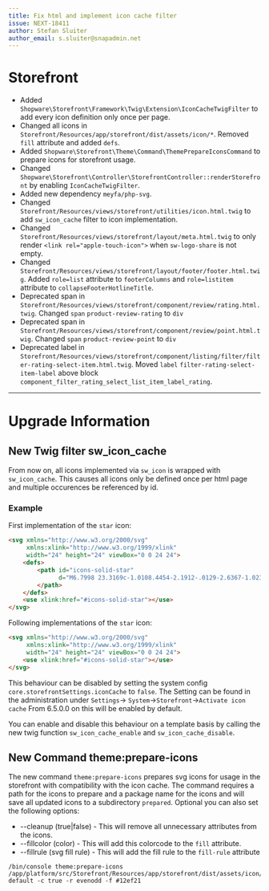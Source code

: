 ```yaml
---
title: Fix html and implement icon cache filter
issue: NEXT-18411
author: Stefan Sluiter
author_email: s.sluiter@snapadmin.net
---
```

# Storefront
* Added `Shopware\Storefront\Framework\Twig\Extension\IconCacheTwigFilter` to add every icon definition only once per page.
* Changed all icons in `Storefront/Resources/app/storefront/dist/assets/icon/*`. Removed `fill` attribute and added `defs`.
* Added `Shopware\Storefront\Theme\Command\ThemePrepareIconsCommand` to prepare icons for storefront usage.
* Changed `Shopware\Storefront\Controller\StorefrontController::renderStorefront` by enabling `IconCacheTwigFilter`.
* Added new dependency `meyfa/php-svg`.
* Changed `Storefront/Resources/views/storefront/utilities/icon.html.twig` to add `sw_icon_cache` filter to icon implementation.
* Changed `Storefront/Resources/views/storefront/layout/meta.html.twig` to only render `<link rel="apple-touch-icon">` when `sw-logo-share` is not empty.
* Changed `Storefront/Resources/views/storefront/layout/footer/footer.html.twig`. Added `role=list` attribute to `footerColumns` and `role=listitem` attribute to `collapseFooterHotlineTitle`.
* Deprecated span in `Storefront/Resources/views/storefront/component/review/rating.html.twig`. Changed `span` `product-review-rating` to `div`
* Deprecated span in `Storefront/Resources/views/storefront/component/review/point.html.twig`. Changed `span` `product-review-point` to `div`
* Deprecated label in `Storefront/Resources/views/storefront/component/listing/filter/filter-rating-select-item.html.twig`. Moved `label` `filter-rating-select-item-label` above block `component_filter_rating_select_list_item_label_rating`.

___
# Upgrade Information

## New Twig filter sw_icon_cache
From now on, all icons implemented via `sw_icon` is wrapped with `sw_icon_cache`. 
This causes all icons only be defined once per html page and multiple occurences be referenced by id.
### Example
First implementation of the `star` icon:
```html
<svg xmlns="http://www.w3.org/2000/svg" 
     xmlns:xlink="http://www.w3.org/1999/xlink" 
     width="24" height="24" viewBox="0 0 24 24">
    <defs>
        <path id="icons-solid-star" 
              d="M6.7998 23.3169c-1.0108.4454-2.1912-.0129-2.6367-1.0237a2 2 0 0 1-.1596-1.008l.5724-5.6537L.7896 11.394c-.736-.8237-.6648-2.088.1588-2.824a2 2 0 0 1 .9093-.4633l5.554-1.2027 2.86-4.9104c.556-.9545 1.7804-1.2776 2.7349-.7217a2 2 0 0 1 .7216.7217l2.86 4.9104 5.554 1.2027c1.0796.2338 1.7652 1.2984 1.5314 2.378a2 2 0 0 1-.4633.9093l-3.7863 4.2375.5724 5.6538c.1113 1.0989-.6894 2.08-1.7883 2.1912a2 2 0 0 1-1.008-.1596L12 21.0254l-5.2002 2.2915z">
        </path>
    </defs>
    <use xlink:href="#icons-solid-star"></use>
</svg>
```
Following implementations of the `star` icon:
```html
<svg xmlns="http://www.w3.org/2000/svg" 
     xmlns:xlink="http://www.w3.org/1999/xlink" 
     width="24" height="24" viewBox="0 0 24 24">
    <use xlink:href="#icons-solid-star"></use>
</svg>
```
This behaviour can be disabled by setting the system config `core.storefrontSettings.iconCache` to `false`.
The Setting can be found in the administration under `Settings`-> `System`->`Storefront`->`Activate icon cache`
From 6.5.0.0 on this will be enabled by default.

You can enable and disable this behaviour on a template basis by calling the new twig function `sw_icon_cache_enable`
and `sw_icon_cache_disable`.

## New Command theme:prepare-icons
The new command `theme:prepare-icons` prepares svg icons for usage in the storefront with compatibility with the icon cache.
The command requires a path for the icons to prepare and a package name for the icons and will save all updated icons to a subdirectory `prepared`.
Optional you can also set the following options:
* --cleanup (true|false) - This will remove all unnecessary attributes from the icons.
* --fillcolor (color) - This will add this colorcode to the `fill` attribute.
* --fillrule (svg fill rule) - This will add the fill rule to the `fill-rule` attribute
```
/bin/console theme:prepare-icons /app/platform/src/Storefront/Resources/app/storefront/dist/assets/icon/default/ default -c true -r evenodd -f #12ef21
``` 
